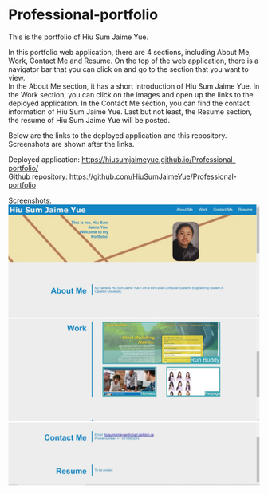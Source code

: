 # Professional-portfolio

This is the portfolio of Hiu Sum Jaime Yue.    

In this portfolio web application, there are 4 sections, including About Me, Work, Contact Me and Resume. 
On the top of the web application, there is a navigator bar that you can click on and go to the section that you want to view.          
In the About Me section, it has a short introduction of Hiu Sum Jaime Yue. In the Work section, you can click on the images and open up the links to the deployed application. In the Contact Me section, you can find the contact information of Hiu Sum Jaime Yue. Last but not least, the Resume section, the resume of Hiu Sum Jaime Yue will be posted.      

Below are the links to the deployed application and this repository. Screenshots are shown after the links.

Deployed application: https://hiusumjaimeyue.github.io/Professional-portfolio/       
Github repository: https://github.com/HiuSumJaimeYue/Professional-portfolio          

Screenshots:     
![Portfolio Preview 1](https://github.com/HiuSumJaimeYue/Professional-portfolio/blob/main/screenshots/portfolioPreview1.jpg "Portfolio Preview 1")      
![Portfolio Preview 2](https://github.com/HiuSumJaimeYue/Professional-portfolio/blob/main/screenshots/portfolioPreview2.jpg "Portfolio Preview 2")      
![Portfolio Preview 3](https://github.com/HiuSumJaimeYue/Professional-portfolio/blob/main/screenshots/portfolioPreview3.jpg "Portfolio Preview 3")      
